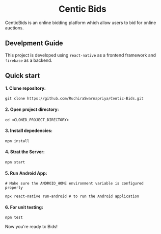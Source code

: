 <h1 align="center">Centic Bids</h1>

CenticBids is an online bidding platform which allow users to bid for online auctions.

## Develpment Guide

This project is developed using `react-native` as a frontend framework and `firebase` as a backend.

## Quick start

#### 1. Clone repository:

 ```command
git clone https://github.com/RuchiraSwarnapriya/Centic-Bids.git
```
#### 2.  Open project directory:

```command
cd <CLONED_PROJECT_DIRECTORY>
```
#### 3.  Install depedencies:

```command
npm install
```
#### 4.  Strat the Server:

```command
npm start
```
#### 5. Run Android App:

```command
# Make sure the ANDROID_HOME environment variable is configured properly

npx react-native run-android # to run the Android application
```

#### 6. For unit testing:

```command
npm test
```

Now you're ready to Bids!

